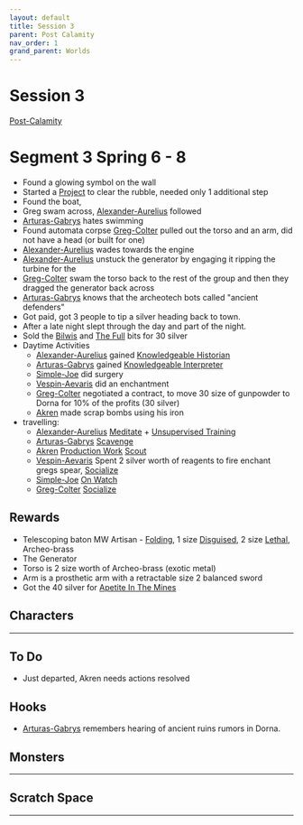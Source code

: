 ```yaml
---
layout: default
title: Session 3
parent: Post Calamity
nav_order: 1
grand_parent: Worlds
---
```

# Session 3
[Post-Calamity](Post-Calamity)

# Segment 3 Spring 6 - 8
* Found a glowing symbol on the wall
* Started a [Project](../../Core/Skills.md#Project) to clear the rubble, needed only 1 additional step
* Found the boat,
* Greg swam across, [Alexander-Aurelius](Alexander-Aurelius) followed
* [Arturas-Gabrys](Arturas-Gabrys) hates swimming
* Found automata corpse [Greg-Colter](Greg-Colter) pulled out the torso and an arm, did not have a head (or built for one)
* [Alexander-Aurelius](Alexander-Aurelius) wades towards the engine
* [Alexander-Aurelius](Alexander-Aurelius) unstuck the generator by engaging it ripping the turbine for the 
* [Greg-Colter](Greg-Colter) swam the torso back to the rest of the group and then they dragged the generator back across
* [Arturas-Gabrys](Arturas-Gabrys) knows that the archeotech bots called "ancient defenders"
* Got paid, got 3 people to tip a silver heading back to town.
* After a late night slept through the day and part of the night.
* Sold the [Bilwis](../../Monsters#Bilwis) and [The Full](../../Monsters#The%20Full) bits for 30 silver
* Daytime Activities
	* [Alexander-Aurelius](Alexander-Aurelius) gained [Knowledgeable Historian](../../Chronicler#Knowledgeable%20Historian)
	* [Arturas-Gabrys](Arturas-Gabrys) gained [Knowledgeable Interpreter](../../Chronicler#Knowledgeable%20Interpreter)
	* [Simple-Joe](Simple-Joe) did surgery
	* [Vespin-Aevaris](Vespin-Aevaris) did an enchantment
	* [Greg-Colter](Greg-Colter) negotiated a contract, to move 30 size of gunpowder to Dorna for 10% of the profits (30 silver)
	* [Akren](Akren) made scrap bombs using his iron
* travelling:
	* [Alexander-Aurelius](Alexander-Aurelius) [Meditate](../../Activities#Meditate) + [Unsupervised Training](../../Activities#Unsupervised%20Training)
	* [Arturas-Gabrys](Arturas-Gabrys) [Scavenge](../../Activities#Scavenge)
	* [Akren](Akren) [Production Work](../../Activities#Production%20Work) [Scout](../../Activities#Scout)
	* [Vespin-Aevaris](Vespin-Aevaris) Spent 2 silver worth of reagents to fire enchant gregs spear, [Socialize](../../Activities#Socialize)
	* [Simple-Joe](Simple-Joe) [On Watch](../../Activities#On%20Watch)
	* [Greg-Colter](Greg-Colter) [Socialize](../../Activities#Socialize)

## Rewards
* Telescoping baton MW Artisan - [Folding](../../Core/Weapon-Traits.md#Folding), 1 size [Disguised](../../Core/Weapon-Traits.md#Disguised), 2 size [Lethal](../../Core/Weapon-Traits.md#Lethal), Archeo-brass
* The Generator
* Torso is 2 size worth of Archeo-brass (exotic metal)
* Arm is a prosthetic arm with a retractable size 2 balanced sword
* Got the 40 silver for [Apetite In The Mines](Hooks#Apetite%20In%20The%20Mines)

## Characters
 ---

## To Do
* Just departed, Akren needs actions resolved

## Hooks
* [Arturas-Gabrys](Arturas-Gabrys) remembers hearing of ancient ruins rumors in Dorna.


## Monsters
---

## Scratch Space
---